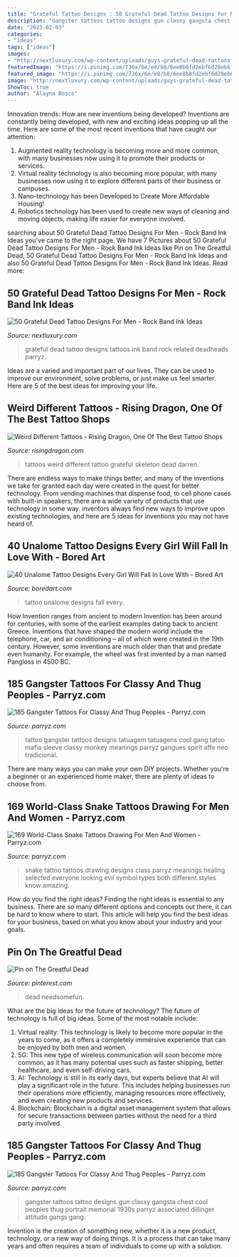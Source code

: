 ```yaml
---
title: "Grateful Tattoo Designs : 50 Grateful Dead Tattoo Designs For Men"
description: "Gangster tattoos tattoo designs gun classy gangsta chest cool peoples thug portrait memorial 1930s parryz associated dillinger attitude gangs gang"
date: "2023-02-03"
categories:
- "ideas"
tags: ["ideas"]
images:
- "http://nextluxury.com/wp-content/uploads/guys-grateful-dead-tattoos-on-outer-arm.jpg"
featuredImage: "https://i.pinimg.com/736x/6e/e8/b8/6ee8b8fd2ebf6d28eb6fc3985ed95298--dead.jpg"
featured_image: "https://i.pinimg.com/736x/6e/e8/b8/6ee8b8fd2ebf6d28eb6fc3985ed95298--dead.jpg"
image: "http://nextluxury.com/wp-content/uploads/guys-grateful-dead-tattoos-on-outer-arm.jpg"
ShowToc: true
author: "Alayna Bosco"
---
```



Innovation trends: How are new inventions being developed?
Inventions are constantly being developed, with new and exciting ideas popping up all the time. Here are some of the most recent inventions that have caught our attention:
1. Augmented reality technology is becoming more and more common, with many businesses now using it to promote their products or services.
2. Virtual reality technology is also becoming more popular, with many businesses now using it to explore different parts of their business or campuses.
3. Nano-technology has been Developed to Create More Affordable Housing!
4. Robotics technology has been used to create new ways of cleaning and moving objects, making life easier for everyone involved.

	

		
searching about 50 Grateful Dead Tattoo Designs For Men - Rock Band Ink Ideas you've came to the right page. We have 7 Pictures about 50 Grateful Dead Tattoo Designs For Men - Rock Band Ink Ideas like Pin on The Greatful Dead, 50 Grateful Dead Tattoo Designs For Men - Rock Band Ink Ideas and also 50 Grateful Dead Tattoo Designs For Men - Rock Band Ink Ideas. Read more:
		
    
## 50 Grateful Dead Tattoo Designs For Men - Rock Band Ink Ideas

<img loading=lazy src="http://nextluxury.com/wp-content/uploads/guys-grateful-dead-tattoos-on-outer-arm.jpg" onerror="this.onerror=null;this.src='https://tse4.mm.bing.net/th?id=OIP.5JK_rN_9vDe-kfA3Iwc15wHaHa&amp;pid=15.1';" alt="50 Grateful Dead Tattoo Designs For Men - Rock Band Ink Ideas">

_Source: nextluxury.com_

>grateful dead tattoo designs tattoos ink band rock related deadheads parryz. 

	

Ideas are a varied and important part of our lives. They can be used to improve our environment, solve problems, or just make us feel smarter. Here are 5 of the best ideas for improving your life.

    
## Weird Different Tattoos - Rising Dragon, One Of The Best Tattoo Shops

<img loading=lazy src="https://www.risingdragon.com/wp-content/uploads/2018/02/Grateful_Dead_Roses_Skeleton_Tattoo.jpg" onerror="this.onerror=null;this.src='https://tse4.mm.bing.net/th?id=OIP.N369xncsC_WIvWFUBX4LEgHaJ4&amp;pid=15.1';" alt="Weird Different Tattoos - Rising Dragon, One Of The Best Tattoo Shops">

_Source: risingdragon.com_

>tattoos weird different tattoo grateful skeleton dead darren. 

	

There are endless ways to make things better, and many of the inventions we take for granted each day were created in the quest for better technology. From vending machines that dispense food, to cell phone cases with built-in speakers, there are a wide variety of products that use technology in some way. inventors always find new ways to improve upon existing technologies, and here are 5 ideas for inventions you may not have heard of.

    
## 40 Unalome Tattoo Designs Every Girl Will Fall In Love With - Bored Art

<img loading=lazy src="https://www.boredart.com/wp-content/uploads/2016/06/Unalome-Tattoo-Designs-Every-Girl-Will-Fall-in-Love-With-7.jpg" onerror="this.onerror=null;this.src='https://tse4.mm.bing.net/th?id=OIP.f9im2bCylF91BDG09lXnngHaJ_&amp;pid=15.1';" alt="40 Unalome Tattoo Designs Every Girl Will Fall In Love With - Bored Art">

_Source: boredart.com_

>tattoo unalome designs fall every. 

	

How Invention ranges from ancient to modern
Invention has been around for centuries, with some of the earliest examples dating back to ancient Greece. Inventions that have shaped the modern world include the telephone, car, and air conditioning – all of which were created in the 19th century. However, some inventions are much older than that and predate even humanity. For example, the wheel was first invented by a man named Pangloss in 4500 BC.

    
## 185 Gangster Tattoos For Classy And Thug Peoples - Parryz.com

<img loading=lazy src="http://parryz.com/wp-content/uploads/2017/09/Gangster-Tattoo-105.jpg" onerror="this.onerror=null;this.src='https://tse3.mm.bing.net/th?id=OIP.OeAfOmLJqNDCUxhDtTNH-gHaHa&amp;pid=15.1';" alt="185 Gangster Tattoos For Classy And Thug Peoples - Parryz.com">

_Source: parryz.com_

>tattoo gangster tattoos designs tatuagem tatuagens cool gang tatoo mafia sleeve classy monkey meanings parryz gangues spirit affe neo tradicional. 

	

There are many ways you can make your own DIY projects. Whether you're a beginner or an experienced home maker, there are plenty of ideas to choose from.

    
## 169 World-Class Snake Tattoos Drawing For Men And Women - Parryz.com

<img loading=lazy src="http://parryz.com/wp-content/uploads/2017/10/fabulous-snake-tattoo.jpg" onerror="this.onerror=null;this.src='https://tse1.mm.bing.net/th?id=OIP.-9g2D5WDwwhSbOCssiN3AQHaHa&amp;pid=15.1';" alt="169 World-Class Snake Tattoos Drawing For Men And Women - Parryz.com">

_Source: parryz.com_

>snake tattoo tattoos drawing designs class parryz meanings healing selected everyone looking evil symbol types both different styles know amazing. 

	

How do you find the right ideas?
Finding the right ideas is essential to any business. There are so many different options and concepts out there, it can be hard to know where to start. This article will help you find the best ideas for your business, based on what you know about your industry and your goals.

    
## Pin On The Greatful Dead

<img loading=lazy src="https://i.pinimg.com/736x/6e/e8/b8/6ee8b8fd2ebf6d28eb6fc3985ed95298--dead.jpg" onerror="this.onerror=null;this.src='https://tse2.mm.bing.net/th?id=OIP.UxDp4_8r_9rL0NCwSBRUWwHaKt&amp;pid=15.1';" alt="Pin on The Greatful Dead">

_Source: pinterest.com_

>dead needsomefun. 

	

What are the big ideas for the future of technology?
The future of technology is full of big ideas. Some of the most notable include:
1. Virtual reality: This technology is likely to become more popular in the years to come, as it offers a completely immersive experience that can be enjoyed by both men and women.
2. 5G: This new type of wireless communication will soon become more common, as it has many potential uses such as faster shipping, better healthcare, and even self-driving cars.
3. AI: Technology is still in its early days, but experts believe that AI will play a significant role in the future. This includes helping businesses run their operations more efficiently, managing resources more effectively, and even creating new products and services.
4. Blockchain: Blockchain is a digital asset management system that allows for secure transactions between parties without the need for a third party involved.

    
## 185 Gangster Tattoos For Classy And Thug Peoples - Parryz.com

<img loading=lazy src="http://parryz.com/wp-content/uploads/2017/09/Gangster-Tattoo-47.jpg" onerror="this.onerror=null;this.src='https://tse3.mm.bing.net/th?id=OIP.rgUT0Ddet2KS0JHtlvGw5gHaHa&amp;pid=15.1';" alt="185 Gangster Tattoos For Classy And Thug Peoples - Parryz.com">

_Source: parryz.com_

>gangster tattoos tattoo designs gun classy gangsta chest cool peoples thug portrait memorial 1930s parryz associated dillinger attitude gangs gang. 

	

Invention is the creation of something new, whether it is a new product, technology, or a new way of doing things. It is a process that can take many years and often requires a team of individuals to come up with a solution.

